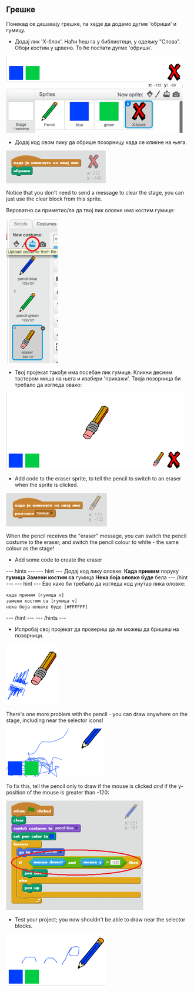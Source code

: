 ## Грешке

Понекад се дешавају грешке, па хајде да додамо дугме 'обриши' и гумицу.

+ Додај лик 'Х-блок'. Наћи ћеш га у библиотеци, у одељку "Слова". Обоји костим у црвено. То ће постати дугме 'обриши'.

![слика екрана](images/paint-x.png)

+ Додај код овом лику да обрише позорницу када се кликне на њега.

![Обриши позорницу](images/clear-stage.png)

Notice that you don't need to send a message to clear the stage, you can just use the clear block from this sprite.

Вероватно си приметио/ла да твој лик оловке има костим гумице:

![слика екрана](images/paint-eraser-costume.png)

+ Твој пројекат такође има посебан лик гумице. Кликни десним тастером миша на њега и изабери 'прикажи'. Твоја позорница би требало да изгледа овако:

![слика екрана](images/paint-eraser-stage.png)

+ Add code to the eraser sprite, to tell the pencil to switch to an eraser when the sprite is clicked.

![Разгласи гумица](images/broadcast-eraser.png)

When the pencil receives the "eraser" message, you can switch the pencil costume to the eraser, and switch the pencil colour to white - the same colour as the stage!

+ Add some code to create the eraser

\--- hints \--- \--- hint \--- Додај код лику оловке: **Када примим** поруку **гумица** **Замени костим са** гумица **Нека боја оловке буде** бела \--- /hint \--- \--- hint \--- Ево како би требало да изгледа код унутар лика оловке:

```blocks
када примим [гумица v]
замени костим са [гумица v]
нека боја оловке буде [#FFFFFF]
```

\--- /hint \--- \--- /hints \---

+ Испробај свој пројекат да провериш да ли можеш да бришеш на позорници.

![слика екрана](images/paint-erase-test.png)

There's one more problem with the pencil - you can draw anywhere on the stage, including near the selector icons!

![слика екрана](images/paint-draw-problem.png)

To fix this, tell the pencil only to draw if the mouse is clicked *and* if the y-position of the mouse is greater than -120:

![слика екрана](images/pencil-gt-code.png)

+ Test your project; you now shouldn't be able to draw near the selector blocks.

![слика екрана](images/paint-fixed.png)